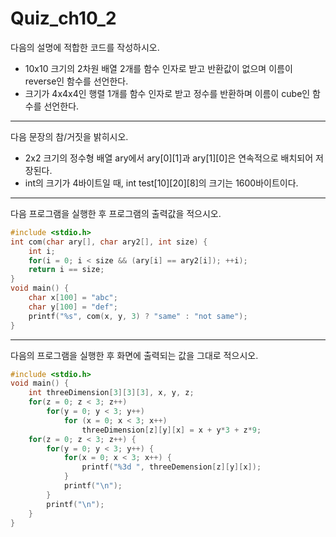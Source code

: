 # Quiz\_ch10\_2

다음의 설명에 적합한 코드를 작성하시오.

* 10x10 크기의 2차원 배열 2개를 함수 인자로 받고 반환값이 없으며 이름이 reverse인 함수를 선언한다.
* 크기가 4x4x4인 행렬 1개를 함수 인자로 받고 정수를 반환하며 이름이 cube인 함수를 선언한다.

***

다음 문장의 참/거짓을 밝히시오.

* 2x2 크기의 정수형 배열 ary에서 ary\[0]\[1]과 ary\[1]\[0]은 연속적으로 배치되어 저장된다.
* int의 크기가 4바이트일 때, int test\[10]\[20]\[8]의 크기는 1600바이트이다.

***

다음 프로그램을 실행한 후 프로그램의 출력값을 적으시오.

```c
#include <stdio.h>
int com(char ary[], char ary2[], int size) {
    int i;
    for(i = 0; i < size && (ary[i] == ary2[i]); ++i);
    return i == size;
}
void main() {
    char x[100] = "abc";
    char y[100] = "def";
    printf("%s", com(x, y, 3) ? "same" : "not same");
}
```

***

다음의 프로그램을 실행한 후 화면에 출력되는 값을 그대로 적으시오.

```c
#include <stdio.h>
void main() {
    int threeDimension[3][3][3], x, y, z;
    for(z = 0; z < 3; z++) 
        for(y = 0; y < 3; y++) 
            for (x = 0; x < 3; x++) 
                threeDimension[z][y][x] = x + y*3 + z*9;
    for(z = 0; z < 3; z++) {
        for(y = 0; y < 3; y++) {
            for(x = 0; x < 3; x++) {
                printf("%3d ", threeDemension[z][y][x]);
            }
            printf("\n");
        }
        printf("\n");
    }
}
```

